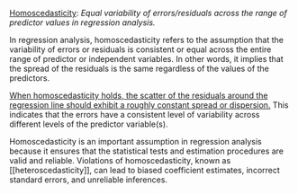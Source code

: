 <u>Homoscedasticity</u>: *Equal variability of errors/residuals across the range of predictor values in regression analysis.*

In regression analysis, homoscedasticity refers to the assumption that the variability of errors or residuals is consistent or equal across the entire range of predictor or independent variables. In other words, it implies that the spread of the residuals is the same regardless of the values of the predictors.

<u>When homoscedasticity holds, the scatter of the residuals around the regression line should exhibit a roughly constant spread or dispersion.</u> This indicates that the errors have a consistent level of variability across different levels of the predictor variable(s).

Homoscedasticity is an important assumption in regression analysis because it ensures that the statistical tests and estimation procedures are valid and reliable. Violations of homoscedasticity, known as [[heteroscedasticity]], can lead to biased coefficient estimates, incorrect standard errors, and unreliable inferences.

